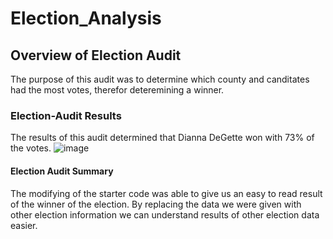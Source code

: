 # Election_Analysis

## Overview of Election Audit
The purpose of this audit was to determine which county and canditates had the most votes, therefor deteremining a winner.

### Election-Audit Results
The results of this audit determined that Dianna DeGette won with 73% of the votes.
![image](https://user-images.githubusercontent.com/85597990/124371168-c8390900-dc44-11eb-8e02-8a6ed03a29d6.png)


#### Election Audit Summary
The modifying of the starter code was able to give us an easy to read result of the winner of the election. By replacing the data we were given with other election information we can understand results of other election data easier.

